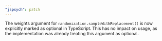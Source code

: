 ```yaml
---
"jspsych": patch
---
```


The weights argument for `randomization.sampleWithReplacement()` is now explicitly marked as optional in TypeScript. This has no impact on usage, as the implementation was already treating this argument as optional.
